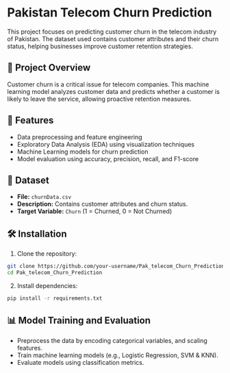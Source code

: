 # Pakistan Telecom Churn Prediction

This project focuses on predicting customer churn in the telecom industry of Pakistan. The dataset used contains customer attributes and their churn status, helping businesses improve customer retention strategies.

## 📌 Project Overview

Customer churn is a critical issue for telecom companies. This machine learning model analyzes customer data and predicts whether a customer is likely to leave the service, allowing proactive retention measures.

## 🚀 Features

- Data preprocessing and feature engineering
- Exploratory Data Analysis (EDA) using visualization techniques
- Machine Learning models for churn prediction
- Model evaluation using accuracy, precision, recall, and F1-score

## 📂 Dataset

- **File:** `churnData.csv`
- **Description:** Contains customer attributes and churn status.
- **Target Variable:** `Churn` (1 = Churned, 0 = Not Churned)

## 🛠 Installation

1. Clone the repository:

```bash
git clone https://github.com/your-username/Pak_telecom_Churn_Prediction.git
cd Pak_telecom_Churn_Prediction
```

2. Install dependencies:

```bash
pip install -r requirements.txt
```
## 📊 Model Training and Evaluation
- Preprocess the data by encoding categorical variables, and scaling features.
- Train machine learning models (e.g., Logistic Regression, SVM & KNN).
- Evaluate models using classification metrics.
